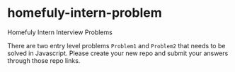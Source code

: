 # homefuly-intern-problem
Homefuly Intern Interview Problems

There are two entry level problems ` Problem1 ` and ` Problem2 ` that needs to be solved in Javascript.
Please create your new repo and submit your answers through those repo links.
